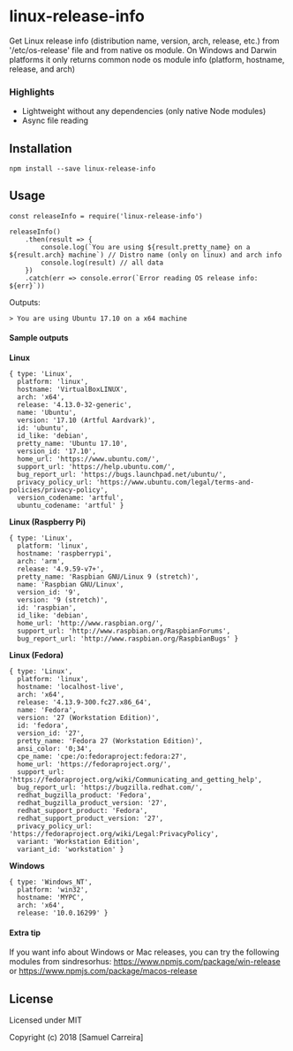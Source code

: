 linux-release-info
=================

Get Linux release info (distribution name, version, arch, release, etc.) from '/etc/os-release' file and from native os module. On Windows and Darwin platforms it only returns common node os module info (platform, hostname, release, and arch)

### Highlights
* Lightweight without any dependencies (only native Node modules)
* Async file reading



## Installation

    npm install --save linux-release-info

## Usage

```
const releaseInfo = require('linux-release-info')

releaseInfo()
    .then(result => {
        console.log(`You are using ${result.pretty_name} on a ${result.arch} machine`) // Distro name (only on linux) and arch info
        console.log(result) // all data
    })
    .catch(err => console.error(`Error reading OS release info: ${err}`))
```
Outputs:
```
> You are using Ubuntu 17.10 on a x64 machine
```

#### Sample outputs
**Linux**
```
{ type: 'Linux',
  platform: 'linux',
  hostname: 'VirtualBoxLINUX',
  arch: 'x64',
  release: '4.13.0-32-generic',
  name: 'Ubuntu',
  version: '17.10 (Artful Aardvark)',
  id: 'ubuntu',
  id_like: 'debian',
  pretty_name: 'Ubuntu 17.10',
  version_id: '17.10',
  home_url: 'https://www.ubuntu.com/',
  support_url: 'https://help.ubuntu.com/',
  bug_report_url: 'https://bugs.launchpad.net/ubuntu/',
  privacy_policy_url: 'https://www.ubuntu.com/legal/terms-and-policies/privacy-policy',
  version_codename: 'artful',
  ubuntu_codename: 'artful' }
```
**Linux (Raspberry Pi)**
```
{ type: 'Linux',
  platform: 'linux',
  hostname: 'raspberrypi',
  arch: 'arm',
  release: '4.9.59-v7+',
  pretty_name: 'Raspbian GNU/Linux 9 (stretch)',
  name: 'Raspbian GNU/Linux',
  version_id: '9',
  version: '9 (stretch)',
  id: 'raspbian',
  id_like: 'debian',
  home_url: 'http://www.raspbian.org/',
  support_url: 'http://www.raspbian.org/RaspbianForums',
  bug_report_url: 'http://www.raspbian.org/RaspbianBugs' }
```
**Linux (Fedora)**
```
{ type: 'Linux',
  platform: 'linux',
  hostname: 'localhost-live',
  arch: 'x64',
  release: '4.13.9-300.fc27.x86_64',
  name: 'Fedora',
  version: '27 (Workstation Edition)',
  id: 'fedora',
  version_id: '27',
  pretty_name: 'Fedora 27 (Workstation Edition)',
  ansi_color: '0;34',
  cpe_name: 'cpe:/o:fedoraproject:fedora:27',
  home_url: 'https://fedoraproject.org/',
  support_url: 'https://fedoraproject.org/wiki/Communicating_and_getting_help',
  bug_report_url: 'https://bugzilla.redhat.com/',
  redhat_bugzilla_product: 'Fedora',
  redhat_bugzilla_product_version: '27',
  redhat_support_product: 'Fedora',
  redhat_support_product_version: '27',
  privacy_policy_url: 'https://fedoraproject.org/wiki/Legal:PrivacyPolicy',
  variant: 'Workstation Edition',
  variant_id: 'workstation' }
```
**Windows**
```
{ type: 'Windows_NT',
  platform: 'win32',
  hostname: 'MYPC',
  arch: 'x64',
  release: '10.0.16299' }
```

#### Extra tip
If you want info about Windows or Mac releases, you can try the following modules from sindresorhus:
https://www.npmjs.com/package/win-release
or
https://www.npmjs.com/package/macos-release


## License
Licensed under MIT

Copyright (c) 2018 [Samuel Carreira]